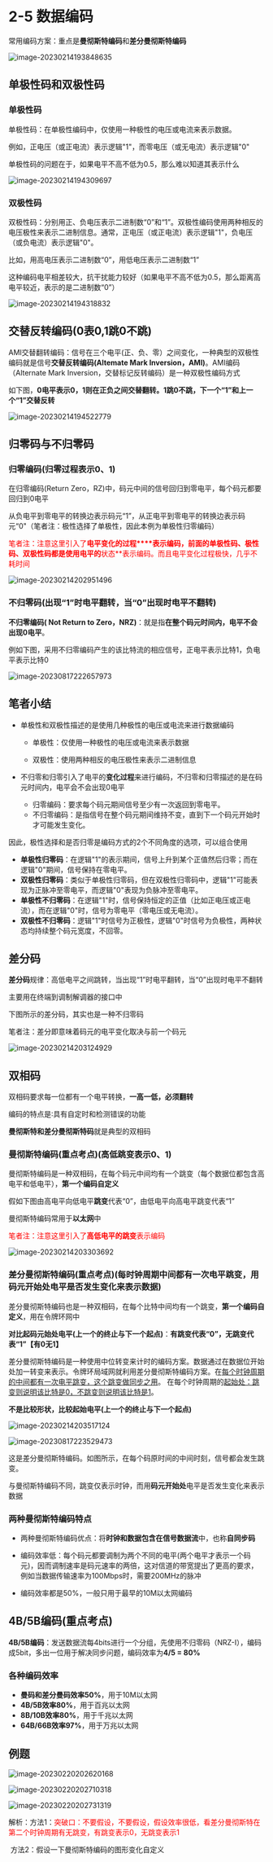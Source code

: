 # 2-5 数据编码

常用编码方案：重点是**曼彻斯特编码**和**差分曼彻斯特编码**

![image-20230214193848635](https://img.yatjay.top/md/image-20230214193848635.png)

## 单极性码和双极性码

### 单极性码

单极性码：在单极性编码中，仅使用一种极性的电压或电流来表示数据。

例如，正电压（或正电流）表示逻辑"1"，而零电压（或无电流）表示逻辑"0"

单极性码的问题在于，如果电平不高不低为0.5，那么难以知道其表示什么

![image-20230214194309697](https://img.yatjay.top/md/image-20230214194309697.png)

### 双极性码

双极性码：分别用正、负电压表示二进制数“0”和“1”。双极性编码使用两种相反的电压极性来表示二进制信息。通常，正电压（或正电流）表示逻辑"1"，负电压（或负电流）表示逻辑"0"。

比如，用高电压表示二进制数“0”，用低电压表示二进制数“1”

这种编码电平相差较大，抗干扰能力较好（如果电平不高不低为0.5，那么距离高电平较近，表示的是二进制数“0”）

![image-20230214194318832](https://img.yatjay.top/md/image-20230214194318832.png)

## 交替反转编码(0表0,1跳0不跳)

AMI交替翻转编码：信号在三个电平(正、负、零）之间变化，一种典型的双极性编码就是信号**交替反转编码(Altemate Mark Inversion，AMI)**。AMI编码（Alternate Mark Inversion，交替标记反转编码）是一种双极性编码方式

如下图，**0电平表示0，1则在正负之间交替翻转。1跳0不跳，下一个“1”和上一个“1”交替反转**

![image-20230214194522779](https://img.yatjay.top/md/image-20230214194522779.png)



## 归零码与不归零码

### 归零编码(归零过程表示0、1)

在归零编码(Return Zero，RZ)中，码元中间的信号回归到零电平，每个码元都要回归到0电平

从负电平到零电平的转换边表示码元“1”，从正电平到零电平的转换边表示码元“0"（笔者注：极性选择了单极性，因此本例为单极性归零编码）

<font color = red>笔者注：注意这里引入了**电平变化的过程****表示编码，前面的单极性码、极性码、双极性码都是使用电平的**状态**表示编码。而且电平变化过程极快，几乎不耗时间</font>

![image-20230214202951496](https://img.yatjay.top/md/image-20230214202951496.png)

### 不归零码(出现“1”时电平翻转，当“0”出现时电平不翻转)

**不归零编码( Not Return to Zero，NRZ)**：就是指**在整个码元时间内，电平不会出现0电平**。

例如下图，采用不归零编码产生的该比特流的相应信号，正电平表示比特1，负电平表示比特0

![image-20230817222657973](https://img.yatjay.top/md/image-20230817222657973.png)

## 笔者小结

- 单极性和双极性描述的是使用几种极性的电压或电流来进行数据编码

  - 单极性：仅使用一种极性的电压或电流来表示数据

  - 双极性：使用两种相反的电压极性来表示二进制信息

- 不归零和归零引入了电平的**变化过程**来进行编码，不归零和归零描述的是在码元时间内，电平会不会出现0电平
  - 归零编码：要求每个码元期间信号至少有一次返回到零电平。
  -  不归零编码：是指信号在整个码元期间维持不变，直到下一个码元开始时才可能发生变化。

因此，极性选择和是否归零是编码方式的2个不同角度的选项，可以组合使用

- **单极性归零码**：在逻辑"1"的表示期间，信号上升到某个正值然后归零；而在逻辑"0"期间，信号保持在零电平。
- **双极性归零码**：类似于单极性归零码，但在双极性归零码中，逻辑"1"可能表现为正脉冲至零电平，而逻辑"0"表现为负脉冲至零电平。
- **单极性不归零码**：在逻辑"1"时，信号保持恒定的正值（比如正电压或正电流），而在逻辑"0"时，信号为零电平（零电压或无电流）。
- **双极性不归零码**：逻辑"1"时信号为正极性，逻辑"0"时信号为负极性，两种状态均持续整个码元宽度，不回零。

## 差分码

**差分码**规律：高低电平之间跳转，当出现“1”时电平翻转，当“0”出现时电平不翻转

主要用在终端到调制解调器的接口中

下图所示的差分码，其实也是一种不归零码

笔者注：差分即意味着码元的电平变化取决与前一个码元

![image-20230214203124929](https://img.yatjay.top/md/image-20230214203124929.png)

## 双相码

双相码要求每一位都有一个电平转换，**一高一低，必须翻转**

编码的特点是∶具有自定时和检测错误的功能

**曼彻斯特和差分曼彻斯特码**就是典型的双相码

### 曼彻斯特编码(重点考点)(高低跳变表示0、1)

曼彻斯特编码是一种双相码，在每个码元中间均有一个跳变（每个数据位都包含高电平和低电平），**第一个编码自定义**

假如下图由高电平向低电平**跳变**代表“0”，由低电平向高电平跳变代表“1”

曼彻斯特编码常用于**以太网**中

<font color = red>笔者注：注意这里引入了**高低电平的跳变**表示编码</font>

![image-20230214203303692](https://img.yatjay.top/md/image-20230214203303692.png)

### 差分曼彻斯特编码(重点考点)(每时钟周期中间都有一次电平跳变，用**码元开始处**电平是否发生变化来表示数据)

差分曼彻斯特编码也是一种双相码，在每个比特中间均有一个跳变，**第一个编码自定义**，用在令牌环网中

**对比起码元始处电平(上一个的终止与下一个起点)**：**有跳变代表“0”，无跳变代表“1”【有0无1】**

差分曼彻斯特编码是一种使用中位转变来计时的编码方案。数据通过在数据位开始处加一转变来表示。令牌环局域网就利用差分曼彻斯特编码方案。在<u>每个时钟周期的中间都有一次电平跳变，这个跳变做同步之用</u>。 在每个时钟周期的<u>起始处：跳变则说明该比特是0，不跳变则说明该比特是1</u>。

**不是比较形状，比较起始电平(上一个的终止与下一个起点)**

![image-20230214203517124](https://img.yatjay.top/md/image-20230214203517124.png)

![image-20230817223529473](https://img.yatjay.top/md/image-20230817223529473.png)

这是差分曼彻斯特编码。如图所示，在每个码原时间的中间时刻，信号都会发生跳变。

与曼彻斯特编码不同，跳变仅表示时钟，而用**码元开始处**电平是否发生变化来表示数据

### 两种曼彻斯特编码特点

- 两种曼彻斯特编码优点：将**时钟和数据包含在信号数据流**中，也称**自同步码**

- 编码效率低：每个码元都要调制为两个不同的电平(两个电平才表示一个码元)，因而调制速率是码元速率的两倍，这对信道的带宽提出了更高的要求，例如当数据传输速率为100Mbps时，需要200MHz的脉冲

- 编码效率都是50%，一般只用于最早的10M以太网编码

## 4B/5B编码(重点考点)

**4B/5B编码**：发送数据流每4bits进行一个分组，先使用不归零码（NRZ-I），编码成5bit，多出一位用于解决同步问题，编码效率为**4/5 = 80%**

### 各种编码效率

- **曼码和差分曼码效率50%**，用于10M以太网
- **4B/5B效率80%**，用于百兆以太网
- **8B/10B效率80%**，用于千兆以太网
- **64B/66B效率97%**，用于万兆以太网

## 例题

![image-20230220202620168](https://img.yatjay.top/md/image-20230220202620168.png)



![image-20230220202710318](https://img.yatjay.top/md/image-20230220202710318.png)



![image-20230220202731319](https://img.yatjay.top/md/image-20230220202731319.png)

解析：方法1：<font color=red>突破口：不要假设，不要假设，假设效率很低，看差分曼彻斯特在第二个时钟周期有无跳变，有跳变表示0，无跳变表示1</font>

​	方法2：假设一下曼彻斯特编码的图形变化自定义
